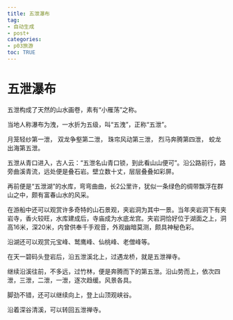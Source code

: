 ```yaml
---
title: 五泄瀑布
tag: 
- 自动生成
- post+
categories:
- p03旅游
toc: TRUE
---
```

<h1 id="五泄瀑布">五泄瀑布</h1>
<p>五泄构成了天然的山水画卷，素有“小雁荡”之称。</p>
<p>当地人称瀑布为洩，一水折为五级，叫“五洩”，正称“五泄”。</p>
<p>月笼轻纱第一泄， 双龙争壑第二泄， 珠帘风动第三泄， 烈马奔腾第四泄， 蛟龙出海第五泄。</p>
<p>五泄从青口进入，古人云：“五泄名山青口锁，到此看山山便可”。沿公路前行，路旁曲溪青流，远处便是叠石岩。壁立数十丈，层层叠叠如彩屏。</p>
<p>再前便是“五泄湖”的水库，弯弯曲曲，长2公里许，犹似一条绿色的绸带飘浮在群山之中，颇有富春山水的风采。</p>
<p>在游船中还可以观赏许多奇特的山石景观，夹岩洞为其中一景。当年夹岩洞下有夹岩寺，香火较旺，水库建成后，寺庙成为水底龙宫。夹岩洞恰好位于湖面之上，洞高16米，深20米，内曾供奉千手观音，外观幽暗莫测，颇具神秘色彩。</p>
<p>沿湖还可以观赏元宝峰、鹫鹰峰、仙桃峰、老僧峰等。</p>
<p>在天一碧码头登岩后，沿五泄溪北上，过遇龙桥，就是五泄禅寺。</p>
<p>继续沿溪往前，不多远，过竹林，便是奔腾而下的第五泄。沿山势而上，依次四泄，三泄，二泄，一泄，逐次趋缓。风景各具。</p>
<p>脚劲不错，还可以继续向上，登上山顶观峡谷。</p>
<p>沿着深谷清溪，可以转回五泄禅寺。</p>
